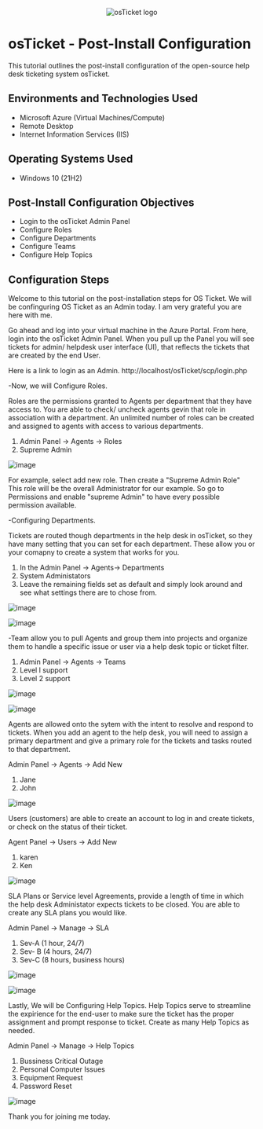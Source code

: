 <p align="center">
<img src="https://i.imgur.com/Clzj7Xs.png" alt="osTicket logo"/>
</p>

<h1>osTicket - Post-Install Configuration</h1>
This tutorial outlines the post-install configuration of the open-source help desk ticketing system osTicket.<br />


<h2>Environments and Technologies Used</h2>

- Microsoft Azure (Virtual Machines/Compute)
- Remote Desktop
- Internet Information Services (IIS)

<h2>Operating Systems Used </h2>

- Windows 10</b> (21H2)

<h2>Post-Install Configuration Objectives</h2>

- Login to the osTicket Admin Panel
- Configure Roles
- Configure Departments
- Configure Teams
- Configure Help Topics

<h2>Configuration Steps</h2>

Welcome to this tutorial on the post-installation steps for OS Ticket. We will be confinguring OS Ticket as an Admin today. I am very grateful you are here with me.

Go ahead and log into your virtual machine in the Azure Portal. From here, login into the osTicket Admin Panel.  When you pull up the Panel you will see tickets for admin/ helpdesk user interface (UI), that reflects the tickets that are created by the end User. 

Here is a link to login as an Admin.
http://localhost/osTicket/scp/login.php

-Now, we will Configure Roles.

Roles are the permissions granted to Agents per department that they have access to. You are able to check/ uncheck agents gevin that role in association with a department. An unlimited number of roles can be created and assigned to agents with access to various departments. 

1. Admin Panel -> Agents -> Roles
2. Supreme Admin

![image](https://github.com/emodjeska/post-install-config/assets/143763072/5417751d-1ff6-4eb4-bdba-29975fe41456)



For example, select add new role. Then create a "Supreme Admin Role" This role will be the overall Administrator for our example. So go to Permissions and enable "supreme Admin" to have every possible permission available.

-Configuring Departments.

Tickets are routed though departments in the help desk in osTicket, so they have many setting that you can set for each department. These allow you or your comapny to create a system that works for you.

1. In the Admin Panel -> Agents-> Departments
2. System Administators
3. Leave the remaining fields set as default and simply look around and see what settings there are to chose from.

  ![image](https://github.com/emodjeska/post-install-config/assets/143763072/3c99382a-3a93-4cfb-a0f4-2703761ea8cf)

![image](https://github.com/emodjeska/post-install-config/assets/143763072/47e8117d-e85d-4bf7-98c1-82c58e6fa15b)


-Team allow you to pull Agents and group them into projects and organize them to handle a specific issue or user via a help desk topic or ticket filter.

1. Admin Panel -> Agents -> Teams
2. Level l support
3. Level 2 support

![image](https://github.com/emodjeska/post-install-config/assets/143763072/7166f914-97e4-4088-bcde-f40f6cc82ad9)

![image](https://github.com/emodjeska/post-install-config/assets/143763072/6de59e53-24ad-4590-89a9-c3a91516f206)


Agents are allowed onto the sytem with the intent to resolve and respond to tickets. When you add an agent to the help desk, you will need to assign a primary department and give a primary role for the tickets and tasks routed to that department.

Admin Panel -> Agents -> Add New
1. Jane 
2. John

![image](https://github.com/emodjeska/post-install-config/assets/143763072/e05925bb-d059-4e97-9341-0a439a35bfdc)

Users (customers) are able to create an account to log in and  create tickets, or check on the status of their ticket.

Agent Panel -> Users -> Add New
1. karen
2. Ken

![image](https://github.com/emodjeska/post-install-config/assets/143763072/7107ed5f-72ab-4bc6-abfd-9cbbeb441be1)

SLA Plans or Service level Agreements, provide a length of time in which the help desk Administator expects tickets to be closed. You are able to create any SLA plans you would like.

Admin Panel -> Manage -> SLA

1. Sev-A (1 hour, 24/7)
2. Sev- B (4 hours, 24/7)
3. Sev-C (8 hours, business hours)

![image](https://github.com/emodjeska/post-install-config/assets/143763072/bf2a9c78-58f8-4b75-85a2-0e26960c8344)

![image](https://github.com/emodjeska/post-install-config/assets/143763072/8fc84ad6-02fa-43ad-b98f-41c0d675ff7d)

Lastly, We will be Configuring Help Topics. Help Topics serve to streamline the expirience for the end-user to make sure the ticket has the proper assignment and prompt response to ticket. Create as many Help Topics as needed.

Admin Panel -> Manage -> Help Topics

1. Bussiness Critical Outage
2. Personal Computer Issues
3. Equipment Request
4. Password Reset

![image](https://github.com/emodjeska/post-install-config/assets/143763072/17ea0bef-c0d4-4721-8891-7367181729c4)

Thank you for joining me today.

